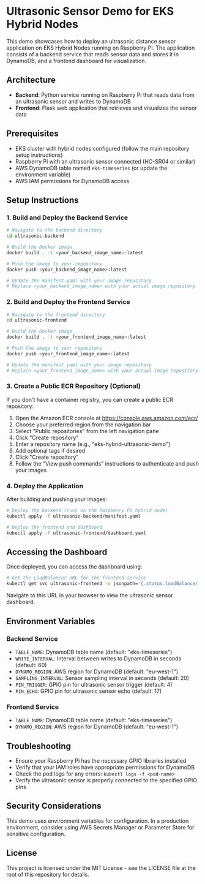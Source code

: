 # Ultrasonic Sensor Demo for EKS Hybrid Nodes

This demo showcases how to deploy an ultrasonic distance sensor application on EKS Hybrid Nodes running on Raspberry Pi. The application consists of a backend service that reads sensor data and stores it in DynamoDB, and a frontend dashboard for visualization.

## Architecture

- **Backend**: Python service running on Raspberry Pi that reads data from an ultrasonic sensor and writes to DynamoDB
- **Frontend**: Flask web application that retrieves and visualizes the sensor data

## Prerequisites

- EKS cluster with hybrid nodes configured (follow the main repository setup instructions)
- Raspberry Pi with an ultrasonic sensor connected (HC-SR04 or similar)
- AWS DynamoDB table named `eks-timeseries` (or update the environment variable)
- AWS IAM permissions for DynamoDB access

## Setup Instructions

### 1. Build and Deploy the Backend Service

```bash
# Navigate to the backend directory
cd ultrasonic-backend

# Build the Docker image
docker build . -t <your_backend_image_name>:latest

# Push the image to your repository
docker push <your_backend_image_name>:latest

# Update the manifest.yaml with your image repository
# Replace <your_backend_image_name> with your actual image repository
```

### 2. Build and Deploy the Frontend Service

```bash
# Navigate to the frontend directory
cd ultrasonic-frontend

# Build the Docker image
docker build . -t <your_frontend_image_name>:latest

# Push the image to your repository
docker push <your_frontend_image_name>:latest

# Update the manifest.yaml with your image repository
# Replace <your_frontend_image_name> with your actual image repository
```

### 3. Create a Public ECR Repository (Optional)

If you don't have a container registry, you can create a public ECR repository:

1. Open the Amazon ECR console at https://console.aws.amazon.com/ecr/
2. Choose your preferred region from the navigation bar
3. Select "Public repositories" from the left navigation pane
4. Click "Create repository"
5. Enter a repository name (e.g., "eks-hybrid-ultrasonic-demo")
6. Add optional tags if desired
7. Click "Create repository"
8. Follow the "View push commands" instructions to authenticate and push your images

### 4. Deploy the Application

After building and pushing your images:

```bash
# Deploy the backend (runs on the Raspberry Pi hybrid node)
kubectl apply -f ultrasonic-backend/manifest.yaml

# Deploy the frontend and dashboard
kubectl apply -f ultrasonic-frontend/dashboard.yaml
```

## Accessing the Dashboard

Once deployed, you can access the dashboard using:

```bash
# Get the LoadBalancer URL for the frontend service
kubectl get svc ultrasonic-frontend -o jsonpath='{.status.loadBalancer.ingress[0].hostname}'
```

Navigate to this URL in your browser to view the ultrasonic sensor dashboard.

## Environment Variables

### Backend Service
- `TABLE_NAME`: DynamoDB table name (default: "eks-timeseries")
- `WRITE_INTERVAL`: Interval between writes to DynamoDB in seconds (default: 60)
- `DYNAMO_REGION`: AWS region for DynamoDB (default: "eu-west-1")
- `SAMPLING_INTERVAL`: Sensor sampling interval in seconds (default: 20)
- `PIN_TRIGGER`: GPIO pin for ultrasonic sensor trigger (default: 4)
- `PIN_ECHO`: GPIO pin for ultrasonic sensor echo (default: 17)

### Frontend Service
- `TABLE_NAME`: DynamoDB table name (default: "eks-timeseries")
- `DYNAMO_REGION`: AWS region for DynamoDB (default: "eu-west-1")

## Troubleshooting

- Ensure your Raspberry Pi has the necessary GPIO libraries installed
- Verify that your IAM roles have appropriate permissions for DynamoDB
- Check the pod logs for any errors: `kubectl logs -f <pod-name>`
- Verify the ultrasonic sensor is properly connected to the specified GPIO pins

## Security Considerations

This demo uses environment variables for configuration. In a production environment, consider using AWS Secrets Manager or Parameter Store for sensitive configuration.

## License

This project is licensed under the MIT License - see the LICENSE file at the root of this repository for details.